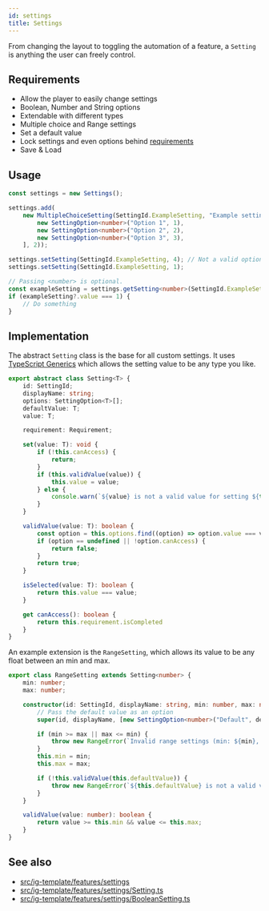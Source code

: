 ```yaml
---
id: settings
title: Settings
---
```


<!--- introduction text, can be a bit personal -->
From changing the layout to toggling the automation of a feature, a `Setting` is anything the user can freely control.


## Requirements
- Allow the player to easily change settings
- Boolean, Number and String options
- Extendable with different types
- Multiple choice and Range settings
- Set a default value
- Lock settings and even options behind [requirements](../tools/requirements.md)
- Save & Load

## Usage
<!--- Example script that displays most of the functionality -->
```ts
const settings = new Settings();

settings.add(
    new MultipleChoiceSetting(SettingId.ExampleSetting, "Example setting", [
        new SettingOption<number>("Option 1", 1),
        new SettingOption<number>("Option 2", 2),
        new SettingOption<number>("Option 3", 3),
    ], 2));

settings.setSetting(SettingId.ExampleSetting, 4); // Not a valid option, nothing happens
settings.setSetting(SettingId.ExampleSetting, 1);

// Passing <number> is optional.
const exampleSetting = settings.getSetting<number>(SettingId.ExampleSetting);
if (exampleSetting?.value === 1) {
    // Do something
}
```
## Implementation
<!--- Implementation details -->
The abstract `Setting` class is the base for all custom settings.
It uses [TypeScript Generics](https://www.typescriptlang.org/docs/handbook/generics.html) which allows the setting value to be any type you like.

```ts title="src/ig-template/features/settings/Setting.ts"
export abstract class Setting<T> {
    id: SettingId;
    displayName: string;
    options: SettingOption<T>[];
    defaultValue: T;
    value: T;

    requirement: Requirement;

    set(value: T): void {
        if (!this.canAccess) {
            return;
        }
        if (this.validValue(value)) {
            this.value = value;
        } else {
            console.warn(`${value} is not a valid value for setting ${this.id}. It could be that the option is not yet unlocked.`);
        }
    }

    validValue(value: T): boolean {
        const option = this.options.find((option) => option.value === value);
        if (option == undefined || !option.canAccess) {
            return false;
        }
        return true;
    }

    isSelected(value: T): boolean {
        return this.value === value;
    }

    get canAccess(): boolean {
        return this.requirement.isCompleted
    }
}
```

An example extension is the `RangeSetting`, which allows its value to be any float between an min and max.

```ts title="src/ig-template/features/settings/RangeSetting.ts"
export class RangeSetting extends Setting<number> {
    min: number;
    max: number;

    constructor(id: SettingId, displayName: string, min: number, max: number, defaultValue: number, requirement?: Requirement) {
        // Pass the default value as an option
        super(id, displayName, [new SettingOption<number>("Default", defaultValue)], defaultValue, requirement);

        if (min >= max || max <= min) {
            throw new RangeError(`Invalid range settings (min: ${min}, max: ${max}) for setting ${this.id}`)
        }
        this.min = min;
        this.max = max;

        if (!this.validValue(this.defaultValue)) {
            throw new RangeError(`${this.defaultValue} is not a valid value for setting ${this.id}.`);
        }
    }

    validValue(value: number): boolean {
        return value >= this.min && value <= this.max;
    }
}
```


## See also 
- [src/ig-template/features/settings](https://github.com/123ishaTest/igt-library/tree/master/src/ig-template/features/settings)
- [src/ig-template/features/settings/Setting.ts](https://github.com/123ishaTest/igt-library/tree/master/src/ig-template/features/settings/Setting.ts)
- [src/ig-template/features/settings/BooleanSetting.ts](https://github.com/123ishaTest/igt-library/tree/master/src/ig-template/features/settings/BooleanSetting.ts)
